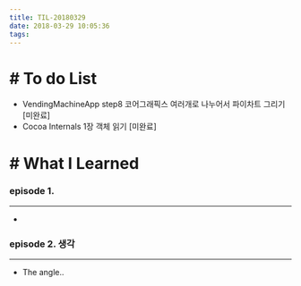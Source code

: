 ```yaml
---
title: TIL-20180329
date: 2018-03-29 10:05:36
tags: 
---
```


# # To do List

- VendingMachineApp step8 코어그래픽스 여러개로 나누어서 파이차트 그리기 [미완료]
- Cocoa Internals 1장 객체 읽기 [미완료]

# # What I Learned

### episode 1. 

---

-


### episode 2. 생각

---

- The angle..